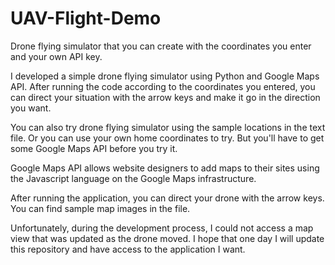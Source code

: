 # UAV-Flight-Demo
Drone flying simulator that you can create with the coordinates you enter and your own API key.

I developed a simple drone flying simulator using Python and Google Maps API. 
After running the code according to the coordinates you entered, you can direct your situation with the arrow keys and make it go in the direction you want.

You can also try drone flying simulator using the sample locations in the text file. Or you can use your own home coordinates to try. 
But you'll have to get some Google Maps API before you try it.

Google Maps API allows website designers to add maps to their sites using the Javascript language on the Google Maps infrastructure.

After running the application, you can direct your drone with the arrow keys.
You can find sample map images in the file.

Unfortunately, during the development process, I could not access a map view that was updated as the drone moved.
I hope that one day I will update this repository and have access to the application I want.
